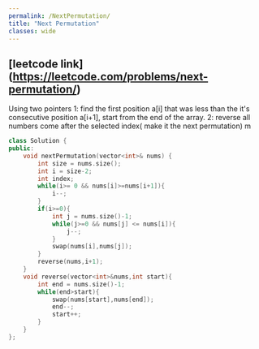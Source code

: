 ```yaml
---
permalink: /NextPermutation/
title: "Next Permutation"
classes: wide
---
```



## [leetcode link] (https://leetcode.com/problems/next-permutation/)

Using two pointers
    1: find the first position a[i] that was less than the it's consecutive position a[i+1], start from the end of the array.
    2: reverse all numbers come after the selected index( make it the next permutation)
m
```cpp
class Solution {
public:
    void nextPermutation(vector<int>& nums) {
        int size = nums.size();
        int i = size-2;
        int index;
        while(i>= 0 && nums[i]>=nums[i+1]){
            i--;
        }
        if(i>=0){
            int j = nums.size()-1;
            while(j>=0 && nums[j] <= nums[i]){
                j--;
            }
            swap(nums[i],nums[j]);
        }
        reverse(nums,i+1); 
    }
    void reverse(vector<int>&nums,int start){
        int end = nums.size()-1;
        while(end>start){
            swap(nums[start],nums[end]);
            end--;
            start++;
        }
    }
};
```
